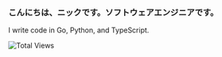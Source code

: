### こんにちは、ニックです。ソフトウェアエンジニアです。

I write code in Go, Python, and TypeScript.

![Total Views](https://komarev.com/ghpvc/?username=garbalau-github&color=red)
